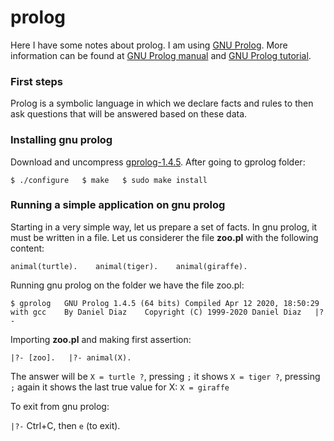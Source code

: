 # prolog

Here I have some notes about prolog. I am using [GNU Prolog](http://www.gprolog.org/). More information can be found at [GNU Prolog manual](http://www.gprolog.org/manual/gprolog.html) and [GNU Prolog tutorial](http://mgencer.com/files/PrologTutorial.html).

### First steps

Prolog is a symbolic language in which we declare facts and rules to then ask questions that will be answered based on these data. 

### Installing gnu prolog

Download and uncompress [gprolog-1.4.5](http://www.gprolog.org/). After going to gprolog folder:

`$ ./configure  
$ make  
$ sudo make install`

### Running a simple application on gnu prolog

Starting in a very simple way, let us prepare a set of facts. In gnu prolog, it must be written in a file. Let us considerer the file **zoo.pl** with the following content:

`animal(turtle).   
animal(tiger).   
animal(giraffe).`

Running gnu prolog on the folder we have the file zoo.pl:

`$ gprolog  
GNU Prolog 1.4.5 (64 bits) Compiled Apr 12 2020, 18:50:29 with gcc   
By Daniel Diaz   
Copyright (C) 1999-2020 Daniel Diaz  
|?-` 

Importing **zoo.pl** and making first assertion:

`|?- [zoo].  
|?- animal(X).`

The answer will be `X = turtle ?`, pressing `;` it shows `X = tiger ?`, pressing `;` again it shows the last true value for X: `X = giraffe`

To exit from gnu prolog:

`|?-` Ctrl+C, then `e` \(to exit\).


